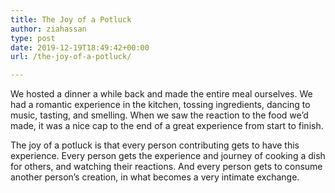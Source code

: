 ```yaml
---
title: The Joy of a Potluck
author: ziahassan
type: post
date: 2019-12-19T18:49:42+00:00
url: /the-joy-of-a-potluck/

---
```

We hosted a dinner a while back and made the entire meal ourselves. We had a romantic experience in the kitchen, tossing ingredients, dancing to music, tasting, and smelling. When we saw the reaction to the food we’d made, it was a nice cap to the end of a great experience from start to finish.

The joy of a potluck is that every person contributing gets to have this experience. Every person gets the experience and journey of cooking a dish for others, and watching their reactions. And every person gets to consume another person’s creation, in what becomes a very intimate exchange.